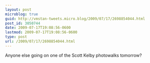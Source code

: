 ```yaml
---
layout: post
microblog: true
guid: http://vmstan-tweets.micro.blog/2009/07/17/2698854044.html
post_id: 3050744
date: 2009-07-17T19:08:56-0600
lastmod: 2009-07-17T19:08:56-0600
type: post
url: /2009/07/17/2698854044.html
---
```

Anyone else going on one of the Scott Kelby photowalks tomorrow?
